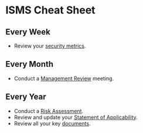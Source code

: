 # ISMS Cheat Sheet

## Every Week

* Review your [security metrics](measures-and-metrics.md).

## Every Month

* Conduct a [Management Review](management-review.md) meeting.

## Every Year

* Conduct a [Risk Assessment](risk-assessment.md).
* Review and update your [Statement of Applicability](statement-of-applicability.md).
* Review all your key [documents](document-management.md).